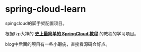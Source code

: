 # spring-cloud-learn

spingcloud的脚手架配置项目。

根据fzp大神的 **[史上最简单的 SpringCloud 教程](https://blog.csdn.net/forezp/article/details/70148833)** 的教程的学习项目。

blog中后面的项目有一些小瑕疵，直接看源码会好点。
